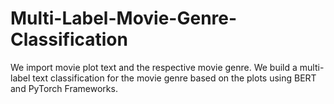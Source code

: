 # Multi-Label-Movie-Genre-Classification
We import movie plot text and the respective movie genre. We build a multi-label text classification for the movie genre based on the plots using BERT and PyTorch Frameworks.
